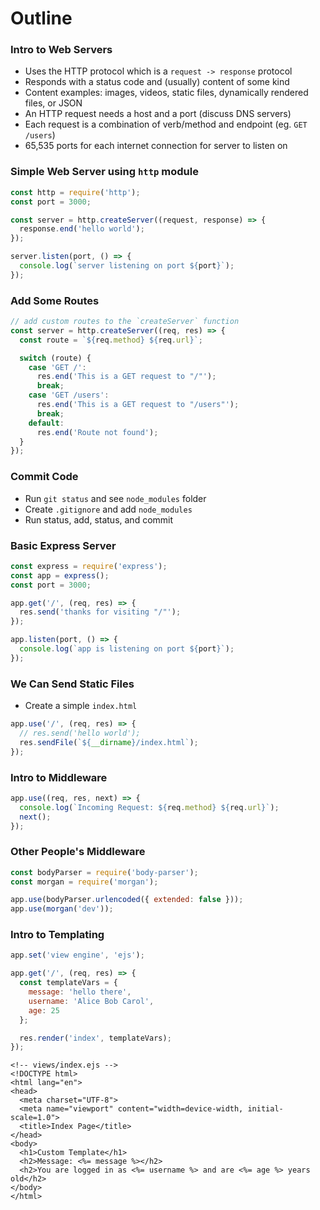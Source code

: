 # Outline

### Intro to Web Servers
* Uses the HTTP protocol which is a `request -> response` protocol
* Responds with a status code and (usually) content of some kind
* Content examples: images, videos, static files, dynamically rendered files, or JSON
* An HTTP request needs a host and a port (discuss DNS servers)
* Each request is a combination of verb/method and endpoint (eg. `GET /users`)
* 65,535 ports for each internet connection for server to listen on

### Simple Web Server using `http` module

```js
const http = require('http');
const port = 3000;

const server = http.createServer((request, response) => {
  response.end('hello world');
});

server.listen(port, () => {
  console.log(`server listening on port ${port}`);
});
```

### Add Some Routes

```js
// add custom routes to the `createServer` function
const server = http.createServer((req, res) => {
  const route = `${req.method} ${req.url}`;

  switch (route) {
    case 'GET /':
      res.end('This is a GET request to "/"');
      break;
    case 'GET /users':
      res.end('This is a GET request to "/users"');
      break;
    default:
      res.end('Route not found');
  }
});
```

### Commit Code
* Run `git status` and see `node_modules` folder
* Create `.gitignore` and add `node_modules`
* Run status, add, status, and commit

### Basic Express Server

```js
const express = require('express');
const app = express();
const port = 3000;

app.get('/', (req, res) => {
  res.send('thanks for visiting "/"');
});

app.listen(port, () => {
  console.log(`app is listening on port ${port}`);
});
```

### We Can Send Static Files
* Create a simple `index.html`

```js
app.use('/', (req, res) => {
  // res.send('hello world');
  res.sendFile(`${__dirname}/index.html`);
});
```

### Intro to Middleware

```js
app.use((req, res, next) => {
  console.log(`Incoming Request: ${req.method} ${req.url}`);
  next();
});
```

### Other People's Middleware

```js
const bodyParser = require('body-parser');
const morgan = require('morgan');

app.use(bodyParser.urlencoded({ extended: false }));
app.use(morgan('dev'));
```

### Intro to Templating

```js
app.set('view engine', 'ejs');

app.get('/', (req, res) => {
  const templateVars = {
    message: 'hello there',
    username: 'Alice Bob Carol',
    age: 25
  };

  res.render('index', templateVars);
});
```

```ejs
<!-- views/index.ejs -->
<!DOCTYPE html>
<html lang="en">
<head>
  <meta charset="UTF-8">
  <meta name="viewport" content="width=device-width, initial-scale=1.0">
  <title>Index Page</title>
</head>
<body>
  <h1>Custom Template</h1>
  <h2>Message: <%= message %></h2>
  <h2>You are logged in as <%= username %> and are <%= age %> years old</h2>
</body>
</html>
```
